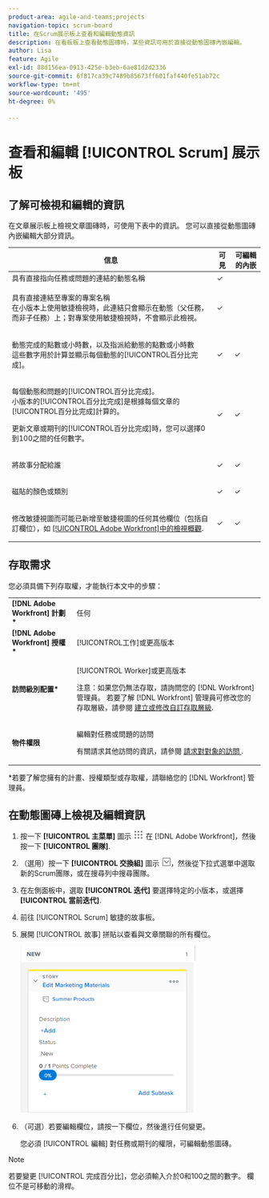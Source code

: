 ```yaml
---
product-area: agile-and-teams;projects
navigation-topic: scrum-board
title: 在Scrum展示板上查看和編輯動態資訊
description: 在看板板上查看動態圖磚時，某些資訊可用於直接從動態圖磚內嵌編輯。
author: Lisa
feature: Agile
exl-id: 88d156ea-0913-425e-b3eb-6ae81d2d2336
source-git-commit: 6f817ca39c7489b85673ff601faf440fe51ab72c
workflow-type: tm+mt
source-wordcount: '495'
ht-degree: 0%

---
```


# 查看和編輯 [!UICONTROL Scrum] 展示板

## 了解可檢視和編輯的資訊

在文章展示板上檢視文章圖磚時，可使用下表中的資訊。 您可以直接從動態圖磚內嵌編輯大部分資訊。

<table style="table-layout:auto"> 
 <col> 
 <col> 
 <col> 
 <thead> 
  <tr> 
   <th><strong>信息</strong> </th> 
   <th><strong>可見</strong> </th> 
   <th><strong>可編輯的內嵌</strong> </th> 
  </tr> 
 </thead> 
 <tbody> 
  <tr> 
   <td>具有直接指向任務或問題的連結的動態名稱</td> 
   <td>✓</td> 
   <td> </td> 
  </tr> 
  <tr> 
   <td> <p>具有直接連結至專案的專案名稱<br>在小版本上使用敏捷檢視時，此連結只會顯示在動態（父任務，而非子任務）上；對專案使用敏捷檢視時，不會顯示此檢視。</p> </td> 
   <td>✓ </td> 
   <td> </td> 
  </tr> 
  <tr> 
   <td> <p>動態完成的點數或小時數，以及指派給動態的點數或小時數<br>這些數字用於計算並顯示每個動態的[!UICONTROL百分比完成]。</p> </td> 
   <td>✓</td> 
   <td>✓</td> 
  </tr> 
  <tr> 
   <td> <p>每個動態和問題的[!UICONTROL百分比完成]。<br>小版本的[!UICONTROL百分比完成]是根據每個文章的[!UICONTROL百分比完成]計算的。</p> <p>更新文章或期刊的[!UICONTROL百分比完成]時，您可以選擇0到100之間的任何數字。</p> </td> 
   <td>✓</td> 
   <td>✓</td> 
  </tr> 
  <tr> 
   <td> <p>將故事分配給誰</p> </td> 
   <td>✓</td> 
   <td>✓</td> 
  </tr> 
  <tr> 
   <td> <p>磁貼的顏色或類別</p> </td> 
   <td>✓</td> 
   <td>✓</td> 
  </tr> 
  <tr> 
   <td> <p>修改敏捷視圖而可能已新增至敏捷視圖的任何其他欄位（包括自訂欄位），如 <a href="../../../reports-and-dashboards/reports/reporting-elements/views-overview.md" class="MCXref xref">[!UICONTROL Adobe Workfront]中的檢視概觀</a>.</p> </td> 
   <td>✓</td> 
   <td>✓</td> 
  </tr> 
 </tbody> 
</table>

## 存取需求

您必須具備下列存取權，才能執行本文中的步驟：

<table style="table-layout:auto"> 
 <col> 
 </col> 
 <col> 
 </col> 
 <tbody> 
  <tr> 
   <td role="rowheader"><strong>[!DNL Adobe Workfront] 計劃*</strong></td> 
   <td> <p>任何</p> </td> 
  </tr> 
  <tr> 
   <td role="rowheader"><strong>[!DNL Adobe Workfront] 授權*</strong></td> 
   <td> <p>[!UICONTROL工作]或更高版本</p> </td> 
  </tr> 
  <tr> 
   <td role="rowheader"><strong>訪問級別配置*</strong></td> 
   <td> <p>[!UICONTROL Worker]或更高版本</p> <p>注意：如果您仍無法存取，請詢問您的 [!DNL Workfront] 管理員。 若要了解 [!DNL Workfront] 管理員可修改您的存取層級，請參閱 <a href="../../../administration-and-setup/add-users/configure-and-grant-access/create-modify-access-levels.md" class="MCXref xref">建立或修改自訂存取層級</a>.</p> </td> 
  </tr> 
  <tr> 
   <td role="rowheader"><strong>物件權限</strong></td> 
   <td> <p>編輯對任務或問題的訪問</p> <p>有關請求其他訪問的資訊，請參閱 <a href="../../../workfront-basics/grant-and-request-access-to-objects/request-access.md" class="MCXref xref">請求對對象的訪問 </a>.</p> </td> 
  </tr> 
 </tbody> 
</table>

&#42;若要了解您擁有的計畫、授權類型或存取權，請聯絡您的 [!DNL Workfront] 管理員。

## 在動態圖磚上檢視及編輯資訊

1. 按一下 **[!UICONTROL 主菜單]** 圖示 ![](assets/main-menu-icon.png) 在 [!DNL Adobe Workfront]，然後按一下 **[!UICONTROL 團隊]**.

1. （選用）按一下 **[!UICONTROL 交換組]** 圖示 ![切換團隊表徵圖](assets/switch-team-icon.png)，然後從下拉式選單中選取新的Scrum團隊，或在搜尋列中搜尋團隊。

1. 在左側面板中，選取 **[!UICONTROL 迭代]** 要選擇特定的小版本，或選擇 **[!UICONTROL 當前迭代]**.

1. 前往 [!UICONTROL Scrum] 敏捷的故事板。
1. 展開 [!UICONTROL 故事] 拼貼以查看與文章關聯的所有欄位。

   ![](assets/agile-storycard-scrum-2021-350x333.png)

1. （可選）若要編輯欄位，請按一下欄位，然後進行任何變更。

   您必須 [!UICONTROL 編輯] 對任務或期刊的權限，可編輯動態圖磚。

>[!NOTE]
>
>若要變更 [!UICONTROL 完成百分比]，您必須輸入介於0和100之間的數字。 欄位不是可移動的滑桿。
